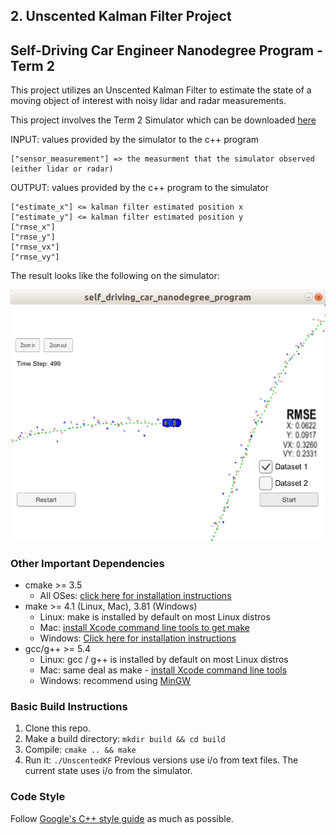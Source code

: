 ## 2. Unscented Kalman Filter Project

## Self-Driving Car Engineer Nanodegree Program - Term 2

This project utilizes an Unscented Kalman Filter to estimate the state of a moving object of interest with noisy lidar and radar measurements. 

[//]: # (Image References)
[image1]: ./images/screenshot.png

This project involves the Term 2 Simulator which can be downloaded [here](https://github.com/udacity/self-driving-car-sim/releases)

INPUT: values provided by the simulator to the c++ program

```
["sensor_measurement"] => the measurment that the simulator observed (either lidar or radar)
```

OUTPUT: values provided by the c++ program to the simulator
```
["estimate_x"] <= kalman filter estimated position x
["estimate_y"] <= kalman filter estimated position y
["rmse_x"]
["rmse_y"]
["rmse_vx"]
["rmse_vy"]
```

The result looks like the following on the simulator:

![alt text][image1]

### Other Important Dependencies
* cmake >= 3.5
  * All OSes: [click here for installation instructions](https://cmake.org/install/)
* make >= 4.1 (Linux, Mac), 3.81 (Windows)
  * Linux: make is installed by default on most Linux distros
  * Mac: [install Xcode command line tools to get make](https://developer.apple.com/xcode/features/)
  * Windows: [Click here for installation instructions](http://gnuwin32.sourceforge.net/packages/make.htm)
* gcc/g++ >= 5.4
  * Linux: gcc / g++ is installed by default on most Linux distros
  * Mac: same deal as make - [install Xcode command line tools](https://developer.apple.com/xcode/features/)
  * Windows: recommend using [MinGW](http://www.mingw.org/)

### Basic Build Instructions

1. Clone this repo.
2. Make a build directory: `mkdir build && cd build`
3. Compile: `cmake .. && make`
4. Run it: `./UnscentedKF` Previous versions use i/o from text files.  The current state uses i/o
from the simulator.

### Code Style

Follow [Google's C++ style guide](https://google.github.io/styleguide/cppguide.html) as much as possible.

